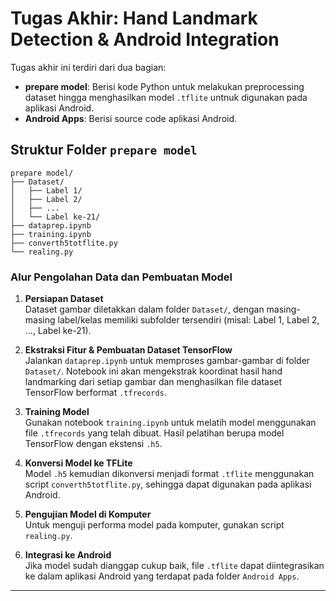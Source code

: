 # Tugas Akhir: Hand Landmark Detection & Android Integration

Tugas akhir ini terdiri dari dua bagian:

- **prepare model**: Berisi kode Python untuk melakukan preprocessing dataset hingga menghasilkan model `.tflite` untnuk digunakan pada aplikasi Android.
- **Android Apps**: Berisi source code aplikasi Android.

## Struktur Folder `prepare model`

```
prepare model/
├── Dataset/
│   ├── Label 1/
│   ├── Label 2/
│   ├── ...
│   └── Label ke-21/
├── dataprep.ipynb
├── training.ipynb
├── converth5totflite.py
└── realing.py
```

### Alur Pengolahan Data dan Pembuatan Model

1. **Persiapan Dataset**  
   Dataset gambar diletakkan dalam folder `Dataset/`, dengan masing-masing label/kelas memiliki subfolder tersendiri (misal: Label 1, Label 2, ..., Label ke-21).

2. **Ekstraksi Fitur & Pembuatan Dataset TensorFlow**  
   Jalankan `dataprep.ipynb` untuk memproses gambar-gambar di folder `Dataset/`. Notebook ini akan mengekstrak koordinat hasil hand landmarking dari setiap gambar dan menghasilkan file dataset TensorFlow berformat `.tfrecords`.

3. **Training Model**  
   Gunakan notebook `training.ipynb` untuk melatih model menggunakan file `.tfrecords` yang telah dibuat. Hasil pelatihan berupa model TensorFlow dengan ekstensi `.h5`.

4. **Konversi Model ke TFLite**  
   Model `.h5` kemudian dikonversi menjadi format `.tflite` menggunakan script `converth5totflite.py`, sehingga dapat digunakan pada aplikasi Android.

5. **Pengujian Model di Komputer**  
   Untuk menguji performa model pada komputer, gunakan script `realing.py`.

6. **Integrasi ke Android**  
   Jika model sudah dianggap cukup baik, file `.tflite` dapat diintegrasikan ke dalam aplikasi Android yang terdapat pada folder `Android Apps`.

---
